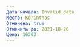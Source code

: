 ```yaml
---
Дата начала: Invalid date
Место: Kórinthos
Отменена: true
Отменить до: 2021-10-26
Цена: 16303
---
```

